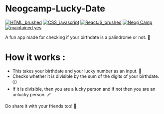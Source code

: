 # Neogcamp-Lucky-Date

[![HTML_brushed](https://img.shields.io/badge/HTML-brushed-purple)]() 
[![CSS_javascript](https://img.shields.io/badge/CSS-javascript-red)]() 
[![ReactJS_brushed](https://img.shields.io/badge/ReactJS-brushed-pink)]() 
[![Neog Camp](https://img.shields.io/badge/Neog-camp-brightgreen)]() 
[![maintained yes](https://img.shields.io/badge/maintained-yes-blue)]() 

A fun app made for checking if your birthdate is a palindrome or not. 🔢

# How it works :

* This takes your birthdate and your lucky number as an input. 💯
* Checks whether it is divisible by the sum of the digits of your birthdate. 🕥
* If it is divisible, then you are a lucky person and if not then you are an unlucky person. 🩹

Do share it with your friends too! 🤙

